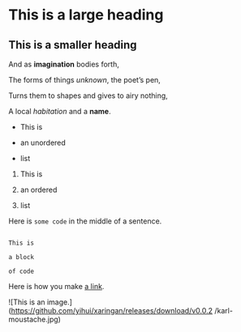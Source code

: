 # This is a large heading


## This is a smaller heading


And as **imagination** bodies forth,

The forms of things *unknown*, the poet’s pen,

Turns them to shapes and gives to airy nothing,

A local *habitation* and a **name**.


- This is

- an unordered

- list


1. This is

2. an ordered

3. list


Here is `some code` in the middle of a sentence.


```

This is

a block

of code

```


Here is how you make [a link](https://www.wikipedia.org/).


![This is an image.](https://github.com/yihui/xaringan/releases/download/v0.0.2
/karl-moustache.jpg)
